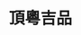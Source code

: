 ---
title: "頂粵吉品"
description: "頂粵吉品"
layout: shop
keywords:
  - 美食競賽
  - 台灣美食
  - 美食精選
datePublished: "2025-06-30"
dateModified: "2025-07-02"
city: "台中市"
district: "西屯區"
address: "台中市西屯區市政南一路288號"
phone: "0422534688"
geo: "24.158497614633525, 120.63108472335189"
google_map: "https://maps.app.goo.gl/aWoTiE6UNYCZafFT6"
footinder: "https://footinder.com.tw/%e5%8f%b0%e4%b8%ad%e5%b8%82%e8%a5%bf%e5%b1%af%e5%8d%80/131520/"
official: "https://www.dyjipin.com.tw/"
award:
  - name: "500盤"
    year: "2024"
    entries:
      - dishes:
          - "香檸脆皮松阪叉燒"

---